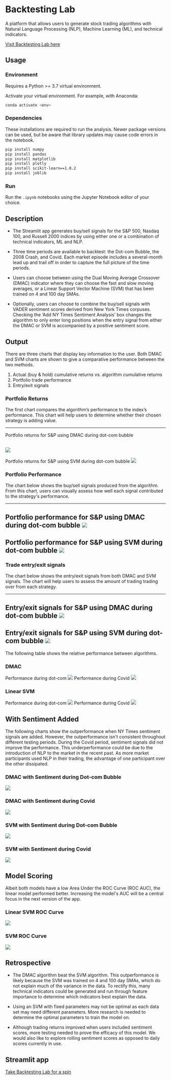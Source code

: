 # Backtesting Lab

A platform that allows users to generate stock trading algorithms with  Natural Language Processing (NLP), Machine Learning (ML), and technical indicators.

[Visit Backtesting Lab here](https://adamgulyas-project-2-app-d3jkvd.streamlitapp.com/)

## Usage

### Environment

Requires a Python >= 3.7 virtual environment.

Activate your virtual environment. For example, with Anaconda:
```sh
conda activate <env>
```

### Dependencies

These installations are required to run the analysis. Newer package versions can be used, but be aware that library updates may cause code errors in the notebook.

```sh
pip install numpy
pip install pandas
pip install matplotlib
pip install plotly
pip install scikit-learn==1.0.2
pip install joblib
```

### Run

Run the `.ipynb` notebooks using the Jupyter Notebook editor of your choice.

## Description

* The Streamlit app generates buy/sell signals for the S&P 500, Nasdaq 100, and Russell 2000 indices by using either one or a combination of technical indicators, ML and NLP.

* Three time periods are available to backtest: the Dot-com Bubble, the 2008 Crash, and Covid. Each market episode includes a several-month lead up and trail off in order to capture the full picture of the time periods.

* Users can choose between using the Dual Moving Average Crossover (DMAC) indicator where they can choose the fast and slow moving averages, or a Linear Support Vector Machine (SVM) that has been trained on 4 and 100 day SMAs.

* Optionally, users can choose to combine the buy/sell signals with VADER sentiment scores derived from New York Times corpuses. Checking the ‘Add NY Times Sentiment Analysis’ box changes the algorithm to only enter long positions when the entry signal from either the DMAC or SVM is accompanied by a positive sentiment score.

## Output

There are three charts that display key information to the user.  Both DMAC and SVM charts are shown to give a comparative performance between the two methods.

  1. Actual (buy & hold) cumulative returns vs. algorithm cumulative returns
  2. Portfolio trade performance
  3. Entry/exit signals

### Portfolio Returns

The first chart compares the algorithm’s performance to the index’s performance. This chart will help users to determine whether their chosen strategy is adding value.

---
Portfolio returns for S&P using DMAC during dot-com bubble

![](images/dmac_sp_port_ret_dotcom.png)
---
Portfolio returns for S&P using SVM during dot-com bubble
![](images/svm_sp_port_ret_dotcom.png)

### Portfolio Performance

The chart below shows the buy/sell signals produced from the algorithm. From this chart, users can visually assess how well each signal contributed to the strategy's performance.

---
Portfolio performance for S&P using DMAC during dot-com bubble
![](images/dmac_sp_port_perf_dotcom.png)
---
Portfolio performance for S&P using SVM during dot-com bubble
![](images/svm_sp_port_perf_dotcom.png)
---
### Trade entry/exit signals
The chart below shows the entry/exit signals from both DMAC and SVM signals.  The chart will help users to assess the amount of trading trading over from each strategy.

---
Entry/exit signals for S&P using DMAC during dot-com bubble
![](images/dmac_sp_entry_exit_dotcom.png)
---
Entry/exit signals for S&P using SVM during dot-com bubble
![](images/svm_sp_entry_exit_dotcom.png)
---
The following table shows the relative performance between algorithms.

### DMAC
Performance during dot-com
![](images/dmac_sp_eval_dotcom.PNG)
Performance during Covid
![](images/dmac_sp_eval_covid.PNG)

### Linear SVM
Performance during dot-com
![](images/svm_sp_eval_dotcom.PNG)
Performance during Covid
![](images/svm_sp_eval_covid.PNG)

## With Sentiment Added

The following charts show the outperformance when NY Times sentiment signals are added. However, the outperformance isn't consistent throughout different testing periods. During the Covid period, sentiment signals did not improve the performance. This underperformance could be due to the introduction of NLP to the market in the recent past. As more market participants used NLP in their trading, the advantage of one participant over the other dissipated.

### DMAC with Sentiment during Dot-com Bubble

![](images/dmac_senti_sp_eval_dotcom.PNG)

### DMAC with Sentiment during Covid

![](images/dmac_senti_sp_eval_covid.PNG)

### SVM with Sentiment during Dot-com Bubble

![](images/svm_senti_sp_eval_dotcom.PNG)

### SVM with Sentiment during Covid

![](images/svm_senti_sp_eval_covid.PNG)

## Model Scoring

Albeit both models have a low Area Under the ROC Curve (ROC AUC), the linear model performed better. Increasing the model's AUC will be a central focus in the next version of the app.

### Linear SVM ROC Curve

![](images/linear_svm_roc_curve.png)


### SVM ROC Curve

![](images/svm_roc_curve.png)


## Retrospective

* The DMAC algorithm beat the SVM algorithm. This outperformance is likely because the SVM was trained on 4 and 100 day SMAs, which do not explain much of the variance in the data. To rectify this, many technical indicators could be generated and run through feature importance to determine which indicators best explain the data.

* Using an SVM with fixed parameters may not be optimal as each data set may need different parameters. More research is needed to determine the optimal parameters to train the model on.

* Although trading returns improved when users included sentiment scores, more testing needed to prove the efficacy of this model. We would also like to explore rolling sentiment scores as opposed to daily scores currently in use.


## Streamlit app

[Take Backtesting Lab for a spin](https://adamgulyas-project-2-app-d3jkvd.streamlitapp.com/)



